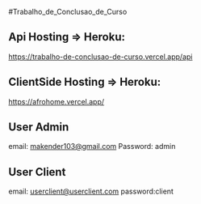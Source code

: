 #Trabalho_de_Conclusao_de_Curso

##  Api Hosting => Heroku: 
https://trabalho-de-conclusao-de-curso.vercel.app/api

## ClientSide Hosting => Heroku: 
https://afrohome.vercel.app/


## User Admin
email: makender103@gmail.com
Password: admin


## User Client
email: userclient@userclient.com
password:client
